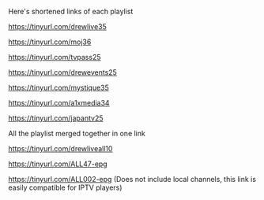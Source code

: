 Here's shortened links of each playlist

https://tinyurl.com/drewlive35

https://tinyurl.com/moj36

https://tinyurl.com/tvpass25

https://tinyurl.com/drewevents25

https://tinyurl.com/mystique35

https://tinyurl.com/a1xmedia34

https://tinyurl.com/japantv25

All the playlist merged together in one link

https://tinyurl.com/drewliveall10

https://tinyurl.com/ALL47-epg

https://tinyurl.com/ALL002-epg (Does not include local channels, this link is easily compatible for IPTV players)
